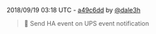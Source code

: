 2018/09/19 03:18 UTC - [a49c6dd](https://github.com/hassio-addons/addon-nut/commit/a49c6dd192b286356ee09ffe8d2548cb7f34b505) by [@dale3h](https://github.com/dale3h)
> 🚀 Send HA event on UPS event notification 

